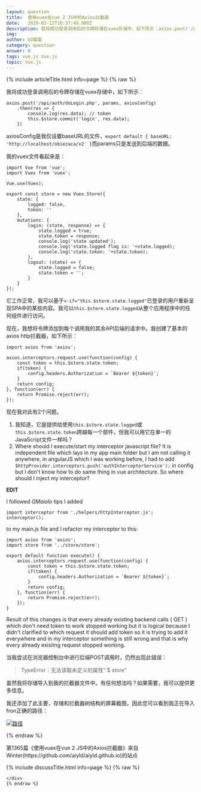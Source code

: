 ```yaml
---
layout: question
title:  使用vuex在vue 2 JS中的Axios拦截器
date:   2020-03-12T16:37:49.000Z
description: 我将成功登录调用后的令牌存储在vuex存储中，如下所示：axios.post('/api/auth/doLogin.php', params, axi...
img: 
author: GO蛋蛋
category: question
answer: 0
tags: vue.js Vue.js
topic: Vue.js
---
```

<div class="article-root">
  <div class="article">
    {% include articleTitle.html info=page %}
    {% raw %}
    <div class="article-content"><p><font style="vertical-align: inherit;"><font style="vertical-align: inherit;">我将成功登录调用后的令牌存储在vuex存储中，如下所示：</font></font></p>

<pre><code>axios.post('/api/auth/doLogin.php', params, axiosConfig)<font></font>
    .then(res =&gt; {<font></font>
        console.log(res.data); // token<font></font>
        this.$store.commit('login', res.data);<font></font>
    })<font></font>
</code></pre>

<p><font style="vertical-align: inherit;"><font style="vertical-align: inherit;">axiosConfig是我仅设置baseURL的文件，</font></font><code>export default { baseURL: 'http://localhost/obiezaca/v2' }</code><font style="vertical-align: inherit;"><font style="vertical-align: inherit;">而params只是发送到后端的数据。</font></font></p>

<p><font style="vertical-align: inherit;"><font style="vertical-align: inherit;">我的vuex文件看起来是：</font></font></p>

<pre><code>import Vue from 'vue';<font></font>
import Vuex from 'vuex';<font></font>
<font></font>
Vue.use(Vuex);<font></font>
<font></font>
export const store = new Vuex.Store({<font></font>
    state: {<font></font>
        logged: false,<font></font>
        token: ''<font></font>
    },<font></font>
    mutations: {<font></font>
        login: (state, response) =&gt; {<font></font>
            state.logged = true;<font></font>
            state.token = response;<font></font>
            console.log('state updated');<font></font>
            console.log('state.logged flag is: '+state.logged);<font></font>
            console.log('state.token: '+state.token);<font></font>
        },<font></font>
        logout: (state) =&gt; {<font></font>
            state.logged = false;<font></font>
            state.token = '';<font></font>
        }<font></font>
    }<font></font>
});<font></font>
</code></pre>

<p><font style="vertical-align: inherit;"><font style="vertical-align: inherit;">它工作正常，我可以基于</font></font><code>v-if="this.$store.state.logged"</code><font style="vertical-align: inherit;"><font style="vertical-align: inherit;">已登录的用户</font><font style="vertical-align: inherit;">重新呈现SPA中的某些内容</font><font style="vertical-align: inherit;">。</font><font style="vertical-align: inherit;">我可以</font></font><code>this.$store.state.logged</code><font style="vertical-align: inherit;"><font style="vertical-align: inherit;">从整个应用程序中的任何组件</font><font style="vertical-align: inherit;">进行访问</font><font style="vertical-align: inherit;">。</font></font></p>

<p><font style="vertical-align: inherit;"><font style="vertical-align: inherit;">现在，我想将令牌添加到每个调用我的其余API后端的请求中。</font><font style="vertical-align: inherit;">我创建了基本的axios http拦截器，如下所示：</font></font></p>

<pre><code>import axios from 'axios';<font></font>
<font></font>
axios.interceptors.request.use(function(config) {<font></font>
    const token = this.$store.state.token;<font></font>
    if(token) {<font></font>
        config.headers.Authorization = `Bearer ${token}`;<font></font>
    }<font></font>
    return config;<font></font>
}, function(err) {<font></font>
    return Promise.reject(err);<font></font>
});<font></font>
</code></pre>

<p><font style="vertical-align: inherit;"><font style="vertical-align: inherit;">现在我对此有2个问题。</font></font></p>

<ol>
<li><font style="vertical-align: inherit;"><font style="vertical-align: inherit;">我知道，它是提供给使用</font></font><code>this.$store.state.logged</code><font style="vertical-align: inherit;"><font style="vertical-align: inherit;">或</font></font><code>this.$store.state.token</code><font style="vertical-align: inherit;"><font style="vertical-align: inherit;">跨越每一个部件，但我可以用它在单一的JavaScript文件一样吗？</font></font></li>
<li>Where should I execute/start my interceptor javascript file? It is independent file which lays in my app main folder but I am not calling it anywhere, in angularJS which I was working before, I had to add <code>$httpProvider.interceptors.push('authInterceptorService');</code> in config but I don't know how to do same thing in vue architecture. So where should I inject my interceptor?</li>
</ol>

<p><strong>EDIT</strong></p>

<p>I followed <em>GMaiolo</em> tips I added </p>

<pre><code>import interceptor from './helpers/httpInterceptor.js';<font></font>
interceptor();<font></font>
</code></pre>

<p>to my main.js file and I refactor my interceptor to this:</p>

<pre><code>import axios from 'axios';<font></font>
import store from '../store/store';<font></font>
<font></font>
export default function execute() {<font></font>
    axios.interceptors.request.use(function(config) {<font></font>
        const token = this.$store.state.token;<font></font>
        if(token) {<font></font>
            config.headers.Authorization = `Bearer ${token}`;<font></font>
        }<font></font>
        return config;<font></font>
    }, function(err) {<font></font>
        return Promise.reject(err);<font></font>
    });<font></font>
}<font></font>
</code></pre>

<p>Result of this changes is that every already existing backend calls ( GET ) which don't need token to work stopped working but it is logical because I didn't clarified to which request it should add token so it is trying to add it everywhere and in my interceptor something is still wrong and that is why every already exisitng request stopped working.</p>

<p><font style="vertical-align: inherit;"><font style="vertical-align: inherit;">当我尝试在浏览器控制台中进行后端POST调用时，仍然出现此错误：</font></font></p>

<blockquote>
  <p><font style="vertical-align: inherit;"><font style="vertical-align: inherit;">TypeError：无法读取未定义的属性“ $ store”</font></font></p>
</blockquote>

<p><font style="vertical-align: inherit;"><font style="vertical-align: inherit;">虽然我将存储导入到我的拦截器文件中。</font><font style="vertical-align: inherit;">有任何想法吗？</font><font style="vertical-align: inherit;">如果需要，我可以提供更多信息。</font></font></p>

<p><font style="vertical-align: inherit;"><font style="vertical-align: inherit;">我还添加了此主要，存储和拦截器树结构的屏幕截图，因此您可以看到我正在导入fron正确的路径：</font></font></p>

<p><a href="https://www.samyoc.com//uploads/users/14077/images/thumbnails/1584030941887.png" data-src="https://www.samyoc.com//uploads/users/14077/images/1584030941887.png" rel="noreferrer"><img src="https://i.stack.imgur.com/QuTEB.png" alt="路径"></a></p></div>
    {% endraw %}
  </div>
  <p class="winter_mark">第1365篇《使用vuex在vue 2 JS中的Axios拦截器》来自Winter(https://github.com/aiyld/aiyld.github.io)的站点</p>
  <div class="discuss-wrapper">
    {% include discussTitle.html info=page %}
    {% raw %}
    <div class="discuss-list">
    
    </div>
    {% endraw %}
  </div>
<div>
